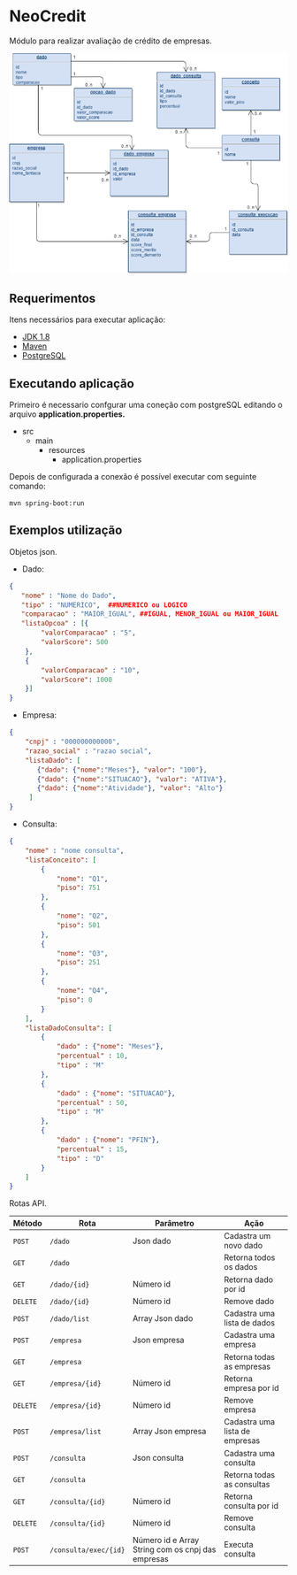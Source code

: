 # NeoCredit

Módulo para realizar avaliação de crédito de empresas.

![Modelagem](./modelo.png)

## Requerimentos

Itens necessários para executar aplicação:

- [JDK 1.8](http://www.oracle.com/technetwork/java/javase/downloads/jdk8-downloads-2133151.html)
- [Maven](https://maven.apache.org)
- [PostgreSQL](https://www.postgresql.org/)

## Executando aplicação

Primeiro é necessario confgurar uma coneção com postgreSQL editando o arquivo **application.properties.**

* src
    * main
        * resources
            * application.properties
            
Depois de configurada a conexão é possível executar com seguinte comando:

```shell
mvn spring-boot:run
```

## Exemplos utilização

Objetos json.

* Dado:

```json
{
   "nome" : "Nome do Dado",
   "tipo" : "NUMERICO",  ##NUMERICO ou LOGICO
   "comparacao" : "MAIOR_IGUAL", ##IGUAL, MENOR_IGUAL ou MAIOR_IGUAL
   "listaOpcoa" : [{
    	"valorComparacao" : "5",
    	"valorScore": 500
    },
    {
       	"valorComparacao" : "10",
       	"valorScore": 1000
    }]
}
```
* Empresa:

```json
{
    "cnpj" : "000000000000",
    "razao_social" : "razao social",
    "listaDado": [
       {"dado": {"nome":"Meses"}, "valor": "100"},
       {"dado": {"nome":"SITUACAO"}, "valor": "ATIVA"},
       {"dado": {"nome":"Atividade"}, "valor": "Alto"}
     ]
}
```
* Consulta:

```json
{
	"nome" : "nome consulta",
	"listaConceito": [
		{
			"nome": "Q1",
			"piso": 751
		},
		{
			"nome": "Q2",
			"piso": 501
		},
		{
			"nome": "Q3",
			"piso": 251
		},
		{
			"nome": "Q4",
			"piso": 0
		}
	],
	"listaDadoConsulta": [
		{
			"dado" : {"nome": "Meses"},
			"percentual" : 10,
			"tipo" : "M"
		},
		{
			"dado" : {"nome": "SITUACAO"},
			"percentual" : 50,
			"tipo" : "M"
		},
		{
			"dado" : {"nome": "PFIN"},
			"percentual" : 15,
			"tipo" : "D"
		}
	]
}
```
Rotas API.

| Método  | Rota                | Parâmetro                          | Ação                                                     | 
|---------|---------------------|------------------------------------|----------------------------------------------------------|
| `POST`  | `/dado`             | Json dado                          | Cadastra um novo dado                                    |
| `GET`   | `/dado`             |                                    | Retorna todos os dados                                   |
| `GET`   | `/dado/{id}`        | Número id                          | Retorna dado por id                                      |
| `DELETE`| `/dado/{id}`        | Número id                          | Remove dado                                              |
| `POST`  | `/dado/list`        | Array Json dado                    | Cadastra uma lista de dados                              |
| `POST`  | `/empresa`          | Json empresa                       | Cadastra uma empresa                                     |
| `GET`   | `/empresa`          |                                    | Retorna todas as empresas                                |
| `GET`   | `/empresa/{id}`     | Número id                          | Retorna empresa por id                                   |
| `DELETE`| `/empresa/{id}`     | Número id                          | Remove empresa                                           |
| `POST`  | `/empresa/list`     | Array Json empresa                 | Cadastra uma lista de empresas                           |
| `POST`  | `/consulta`         | Json consulta                      | Cadastra uma consulta                                    |
| `GET`   | `/consulta`         |                                    | Retorna todas as consultas                               |
| `GET`   | `/consulta/{id}`    | Número id                          | Retorna consulta por id                                  |
| `DELETE`| `/consulta/{id}`    | Número id                          | Remove consulta                                          |
| `POST`  |`/consulta/exec/{id}`| Número id e Array String com os cnpj das empresas | Executa consulta                          |
